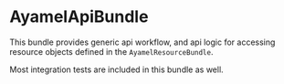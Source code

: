 # AyamelApiBundle #

This bundle provides generic api workflow, and api logic for accessing resource objects defined in the `AyamelResourceBundle`.

Most integration tests are included in this bundle as well.